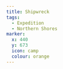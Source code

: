 ```yaml
---
title: Shipwreck
tags:
  - Expedition
  - Northern Shores
marker:
  x: 440
  y: 673
  icon: camp
  colour: orange
---
```

